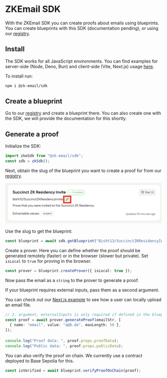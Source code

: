 # ZKEmail SDK

With the ZKEmail SDK you can create proofs about emails using blueprints. You can create blueprints with this
SDK (documentation pending), or using our [registry](registry.zk.email).

## Install

The SDK works for all JavaScript environments. You can find
examples for server-side (Node, Deno, Bun) and client-side (Vite, Next.js) usage [here](https://github.com/zkemail/sdk-ts-demo).

To install run:

```bash
npm i @zk-email/sdk
```

## Create a blueprint

Go to our [registry](registry.zk.email) and create a blueprint there. You can also create one with the SDK,
we will provide the documentation for this shortly.

## Generate a proof

Initialize the SDK:

```ts
import zkeSdk from "@zk-email/sdk";
const sdk = zkSdk();
```

Next, obtain the slug of the blueprint you want to create a proof for from our [registry](registry.zk.email).

![Copy Slug](https://raw.githubusercontent.com/zkemail/zk-email-sdk-js/main/assets/copy_slug.png)

Use the slug to get the blueprint:

```ts
const blueprint = await sdk.getBlueprint("Bisht13/SuccinctZKResidencyInvite@v2");
```

Create a prover. Here you can define whether the proof should be generated remotely (faster)
or in the browser (slower but private).
Set `isLocal` to `true` for proving in the browser.

```ts
const prover = blueprint.createProver({ isLocal: true });
```

Now pass the email as a `string` to the prover to generate a proof.

If your blueprint requires external inputs, pass them as a second argument.

You can check out our [Next.js example](https://github.com/zkemail/sdk-ts-demo/tree/main/nextjs) to see how
a user can locally upload an email file.

```ts
// 2. argument, externalInputs is only required if defined in the blueprint
const proof = await prover.generateProof(emailStr, [
  { name: "email", value: "a@b.de", maxLength: 50 },
]);

console.log("Proof data: ", proof.props.proofData);
console.log("Public data: ", proof.props.publicData);
```

You can also verify the proof on chain. We currently use a contract deployed to Base Sepolia for this.

```ts
const isVerified = await blueprint.verifyProofOnChain(proof);
```
